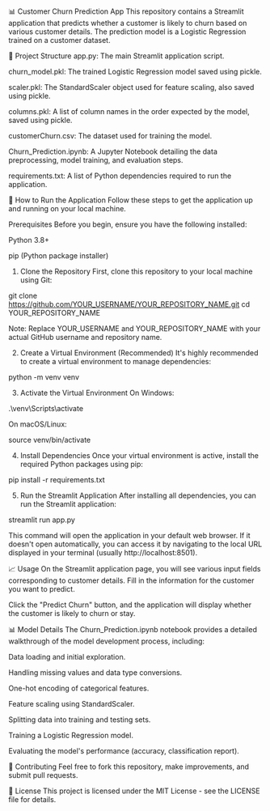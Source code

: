 📊 Customer Churn Prediction App
This repository contains a Streamlit application that predicts whether a customer is likely to churn based on various customer details. The prediction model is a Logistic Regression trained on a customer dataset.

📁 Project Structure
app.py: The main Streamlit application script.

churn_model.pkl: The trained Logistic Regression model saved using pickle.

scaler.pkl: The StandardScaler object used for feature scaling, also saved using pickle.

columns.pkl: A list of column names in the order expected by the model, saved using pickle.

customerChurn.csv: The dataset used for training the model.

Churn_Prediction.ipynb: A Jupyter Notebook detailing the data preprocessing, model training, and evaluation steps.

requirements.txt: A list of Python dependencies required to run the application.

🚀 How to Run the Application
Follow these steps to get the application up and running on your local machine.

Prerequisites
Before you begin, ensure you have the following installed:

Python 3.8+

pip (Python package installer)

1. Clone the Repository
First, clone this repository to your local machine using Git:

git clone https://github.com/YOUR_USERNAME/YOUR_REPOSITORY_NAME.git
cd YOUR_REPOSITORY_NAME

Note: Replace YOUR_USERNAME and YOUR_REPOSITORY_NAME with your actual GitHub username and repository name.

2. Create a Virtual Environment (Recommended)
It's highly recommended to create a virtual environment to manage dependencies:

python -m venv venv

3. Activate the Virtual Environment
On Windows:

.\venv\Scripts\activate

On macOS/Linux:

source venv/bin/activate

4. Install Dependencies
Once your virtual environment is active, install the required Python packages using pip:

pip install -r requirements.txt

5. Run the Streamlit Application
After installing all dependencies, you can run the Streamlit application:

streamlit run app.py

This command will open the application in your default web browser. If it doesn't open automatically, you can access it by navigating to the local URL displayed in your terminal (usually http://localhost:8501).

📈 Usage
On the Streamlit application page, you will see various input fields corresponding to customer details. Fill in the information for the customer you want to predict.

Click the "Predict Churn" button, and the application will display whether the customer is likely to churn or stay.

📊 Model Details
The Churn_Prediction.ipynb notebook provides a detailed walkthrough of the model development process, including:

Data loading and initial exploration.

Handling missing values and data type conversions.

One-hot encoding of categorical features.

Feature scaling using StandardScaler.

Splitting data into training and testing sets.

Training a Logistic Regression model.

Evaluating the model's performance (accuracy, classification report).

🤝 Contributing
Feel free to fork this repository, make improvements, and submit pull requests.

📄 License
This project is licensed under the MIT License - see the LICENSE file for details.
